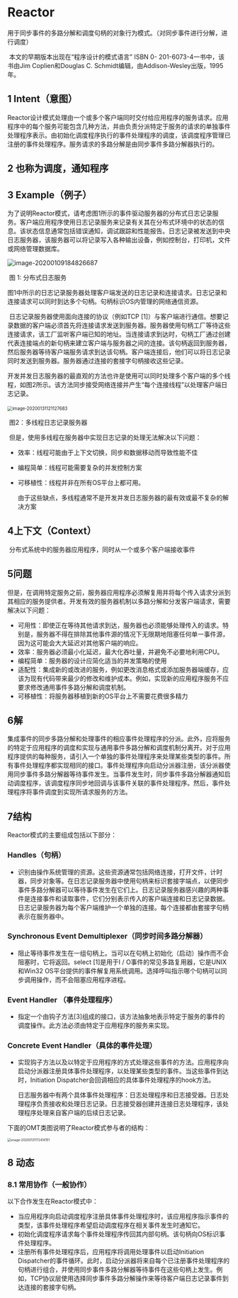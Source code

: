 # Reactor

用于同步事件的多路分解和调度句柄的对象行为模式。（对同步事件进行分解，进行调度）



​	本文的早期版本出现在“程序设计的模式语言” ISBN 0- 201-6073-4一书中，该书由Jim Coplien和Douglas C. Schmidt编辑，由Addison-Wesley出版，1995年。

## 1 Intent（意图）

​		Reactor设计模式处理由一个或多个客户端同时交付给应用程序的服务请求。应用程序中的每个服务可能包含几种方法，并由负责分派特定于服务的请求的单独事件处理程序表示。由初始化调度程序执行的事件处理程序的调度，该调度程序管理已注册的事件处理程序。服务请求的多路分解是由同步事件多路分解器执行的。

## 2 也称为调度，通知程序



## 3 Example（例子）

​	为了说明Reactor模式，请考虑图1所示的事件驱动服务器的分布式日志记录服务。客户端应用程序使用日志记录服务来记录有关其在分布式环境中的状态的信息。该状态信息通常包括错误通知，调试跟踪和性能报告。日志记录被发送到中央日志服务器，该服务器可以将记录写入各种输出设备，例如控制台，打印机，文件或网络管理数据库。

![image-20200109184826687](image/image-20200109184826687.png)

​																		图 1: 分布式日志服务

​		图1中所示的日志记录服务器处理客户端发送的日志记录和连接请求。日志记录和连接请求可以同时到达多个句柄。句柄标识OS内管理的网络通信资源。 

​		日志记录服务器使用面向连接的协议（例如TCP [1]）与客户端进行通信。想要记录数据的客户端必须首先将连接请求发送到服务器。服务器使用句柄工厂等待这些连接请求，该工厂监听客户端已知的地址。当连接请求到达时，句柄工厂通过创建代表连接端点的新句柄来建立客户端与服务器之间的连接。该句柄返回到服务器，然后服务器等待客户端服务请求到达该句柄。客户端连接后，他们可以将日志记录同时发送到服务器。服务器通过连接的套接字句柄接收这些记录。

​		开发并发日志服务器的最直观的方法也许是使用可以同时处理多个客户端的多个线程，如图2所示。该方法同步接受网络连接并产生“每个连接线程”以处理客户端日志记录。

​	<img src="../image/image-20200131121127683.png" alt="image-20200131121127683" style="zoom:70%;" />

​										图2：多线程日志记录服务器

​		但是，使用多线程在服务器中实现日志记录的处理无法解决以下问题：  

- 效率：线程可能由于上下文切换，同步和数据移动而导致性能不佳

- 编程简单：线程可能需要复杂的并发控制方案

- 可移植性：线程并非在所有OS平台上都可用。   

  由于这些缺点，多线程通常不是开发并发日志服务器的最有效或最不复杂的解决方案

## 4上下文（Context）

​		分布式系统中的服务器应用程序，同时从一个或多个客户端接收事件  

## 5问题

​		但是，在调用特定服务之前，服务器应用程序必须解复用并将每个传入请求分派到其相应的服务提供者。开发有效的服务器机制以多路分解和分发客户端请求，需要解决以下问题：

- 可用性：即使正在等待其他请求到达，服务器也必须能够处理传入的请求。特别是，服务器不得在排除其他事件源的情况下无限期地阻塞任何单一事件源，因为这可能会大大延迟对其他客户端的响应。
- 效率：服务器必须最小化延迟，最大化吞吐量，并避免不必要地利用CPU。
- 编程简单：服务器的设计应简化适当的并发策略的使用
- 适配性：集成新的或改进的服务，例如更改消息格式或添加服务器端缓存，应该为现有代码带来最少的修改和维护成本。例如，实现新的应用程序服务不应要求修改通用事件多路分解和调度机制。
- 可移植性：将服务器移植到新的OS平台上不需要花费很多精力

## 6解

​		集成事件的同步多路分解和处理事件的相应事件处理程序的分派。此外，应将服务的特定于应用程序的调度和实现与通用事件多路分解和调度机制分离开。对于应用程序提供的每种服务，请引入一个单独的事件处理程序来处理某些类型的事件。所有事件处理程序都实现相同的接口。事件处理程序向启动分派器注册，该分派器使用同步事件多路分解器等待事件发生。当事件发生时，同步事件多路分解器通知启动调度程序，该调度程序同步地回调与该事件关联的事件处理程序。然后，事件处理程序将事件调度到实现所请求服务的方法。

## 7结构

Reactor模式的主要组成包括以下部分：

### Handles（句柄）

- 识别由操作系统管理的资源。这些资源通常包括网络连接，打开文件，计时器，同步对象等。在日志记录服务器中使用句柄来标识套接字端点，以便同步事件多路分解器可以等待事件发生在它们上。日志记录服务器感兴趣的两种事件是连接事件和读取事件，它们分别表示传入的客户端连接和日志记录数据。日志记录服务器为每个客户端维护一个单独的连接。每个连接都由套接字句柄表示在服务器中。

### Synchronous Event Demultiplexer（同步时间多路分解器）

- 阻止等待事件发生在一组句柄上。当可以在句柄上初始化（启动）操作而不会阻塞时，它将返回。select [1]是用于I / O事件的常见多路复用器，它是UNIX和Win32 OS平台提供的事件解复用系统调用。选择呼叫指示哪个句柄可以同步调用操作，而不会阻塞应用程序进程。

### Event Handler （事件处理程序）

- 指定一个由钩子方法[3]组成的接口，该方法抽象地表示特定于服务的事件的调度操作。此方法必须由特定于应用程序的服务来实现。

### Concrete Event Handler（具体的事件处理）

- 实现钩子方法以及以特定于应用程序的方式处理这些事件的方法。应用程序向启动分派器注册具体事件处理程序，以处理某些类型的事件。当这些事件到达时，Initiation Dispatcher会回调相应的具体事件处理程序的hook方法。  

  ​	日志服务器中有两个具体事件处理程序：日志处理程序和日志接受器。日志处理程序负责接收和处理日志记录。日志接受器创建并连接日志处理程序，该处理程序处理来自客户端的后续日志记录。  

下面的OMT类图说明了Reactor模式参与者的结构：

<img src="../image/image-20200131172414151.png" alt="image-20200131172414151" style="zoom:50%;" />

## 8 动态

### 8.1 常用协作（一般协作）

以下合作发生在Reactor模式中：

- 当应用程序向启动调度程序注册具体事件处理程序时，该应用程序指示事件的类型，该事件处理程序希望启动调度程序在相关事件发生时通知它。
- 初始化调度程序请求每个事件处理程序传回其内部句柄。该句柄向OS标识事件处理程序。
- 注册所有事件处理程序后，应用程序将调用处理事件以启动Initiation Dispatcher的事件循环。此时，启动分派器将来自每个已注册事件处理程序的句柄进行组合，并使用同步事件多路分解器等待事件在这些句柄上发生。例如，TCP协议层使用选择同步事件多路分解操作来等待客户端日志记录事件到达连接的套接字句柄。